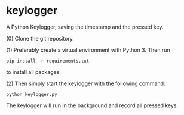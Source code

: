 # keylogger
A Python Keylogger, saving the timestamp and the pressed key.

(0) Clone the git repository.

(1) Preferably create a virtual environment with Python 3. Then run 

```
pip install -r requirements.txt
```

to install all packages. 

(2) Then simply start the keylogger with the following command:

```
python keylogger.py
```

The keylogger will run in the background and record all pressed keys.

